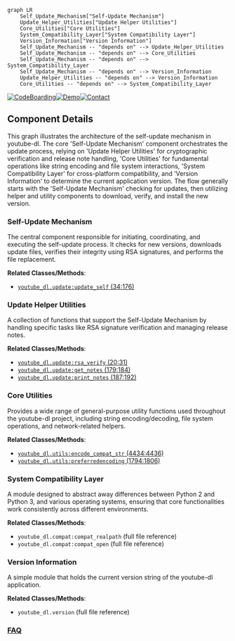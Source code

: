 ```mermaid
graph LR
    Self_Update_Mechanism["Self-Update Mechanism"]
    Update_Helper_Utilities["Update Helper Utilities"]
    Core_Utilities["Core Utilities"]
    System_Compatibility_Layer["System Compatibility Layer"]
    Version_Information["Version Information"]
    Self_Update_Mechanism -- "depends on" --> Update_Helper_Utilities
    Self_Update_Mechanism -- "depends on" --> Core_Utilities
    Self_Update_Mechanism -- "depends on" --> System_Compatibility_Layer
    Self_Update_Mechanism -- "depends on" --> Version_Information
    Update_Helper_Utilities -- "depends on" --> Version_Information
    Core_Utilities -- "depends on" --> System_Compatibility_Layer
```
[![CodeBoarding](https://img.shields.io/badge/Generated%20by-CodeBoarding-9cf?style=flat-square)](https://github.com/CodeBoarding/GeneratedOnBoardings)[![Demo](https://img.shields.io/badge/Try%20our-Demo-blue?style=flat-square)](https://www.codeboarding.org/demo)[![Contact](https://img.shields.io/badge/Contact%20us%20-%20contact@codeboarding.org-lightgrey?style=flat-square)](mailto:contact@codeboarding.org)

## Component Details

This graph illustrates the architecture of the self-update mechanism in youtube-dl. The core 'Self-Update Mechanism' component orchestrates the update process, relying on 'Update Helper Utilities' for cryptographic verification and release note handling, 'Core Utilities' for fundamental operations like string encoding and file system interactions, 'System Compatibility Layer' for cross-platform compatibility, and 'Version Information' to determine the current application version. The flow generally starts with the 'Self-Update Mechanism' checking for updates, then utilizing helper and utility components to download, verify, and install the new version.

### Self-Update Mechanism
The central component responsible for initiating, coordinating, and executing the self-update process. It checks for new versions, downloads update files, verifies their integrity using RSA signatures, and performs the file replacement.


**Related Classes/Methods**:

- <a href="https://github.com/ytdl-org/youtube-dl/blob/master/youtube_dl/update.py#L34-L176" target="_blank" rel="noopener noreferrer">`youtube_dl.update:update_self` (34:176)</a>


### Update Helper Utilities
A collection of functions that support the Self-Update Mechanism by handling specific tasks like RSA signature verification and managing release notes.


**Related Classes/Methods**:

- <a href="https://github.com/ytdl-org/youtube-dl/blob/master/youtube_dl/update.py#L20-L31" target="_blank" rel="noopener noreferrer">`youtube_dl.update:rsa_verify` (20:31)</a>
- <a href="https://github.com/ytdl-org/youtube-dl/blob/master/youtube_dl/update.py#L179-L184" target="_blank" rel="noopener noreferrer">`youtube_dl.update:get_notes` (179:184)</a>
- <a href="https://github.com/ytdl-org/youtube-dl/blob/master/youtube_dl/update.py#L187-L192" target="_blank" rel="noopener noreferrer">`youtube_dl.update:print_notes` (187:192)</a>


### Core Utilities
Provides a wide range of general-purpose utility functions used throughout the youtube-dl project, including string encoding/decoding, file system operations, and network-related helpers.


**Related Classes/Methods**:

- <a href="https://github.com/ytdl-org/youtube-dl/blob/master/youtube_dl/utils.py#L4434-L4436" target="_blank" rel="noopener noreferrer">`youtube_dl.utils:encode_compat_str` (4434:4436)</a>
- <a href="https://github.com/ytdl-org/youtube-dl/blob/master/youtube_dl/utils.py#L1794-L1806" target="_blank" rel="noopener noreferrer">`youtube_dl.utils:preferredencoding` (1794:1806)</a>


### System Compatibility Layer
A module designed to abstract away differences between Python 2 and Python 3, and various operating systems, ensuring that core functionalities work consistently across different environments.


**Related Classes/Methods**:

- `youtube_dl.compat:compat_realpath` (full file reference)
- `youtube_dl.compat:compat_open` (full file reference)


### Version Information
A simple module that holds the current version string of the youtube-dl application.


**Related Classes/Methods**:

- `youtube_dl.version` (full file reference)




### [FAQ](https://github.com/CodeBoarding/GeneratedOnBoardings/tree/main?tab=readme-ov-file#faq)